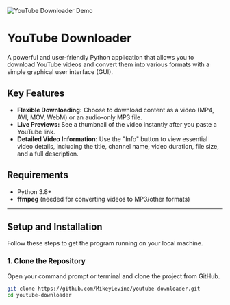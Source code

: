 ![YouTube Downloader Demo](https://github.com/user-attachments/assets/123d92b8-26d1-403c-af10-e4c2030057b3)

# YouTube Downloader

A powerful and user-friendly Python application that allows you to download YouTube videos and convert them into various formats with a simple graphical user interface (GUI).

## Key Features
* **Flexible Downloading:** Choose to download content as a video (MP4, AVI, MOV, WebM) or an audio-only MP3 file.
* **Live Previews:** See a thumbnail of the video instantly after you paste a YouTube link.
* **Detailed Video Information:** Use the "Info" button to view essential video details, including the title, channel name, video duration, file size, and a full description.

## Requirements
* Python 3.8+
* **ffmpeg** (needed for converting videos to MP3/other formats)

---

## Setup and Installation

Follow these steps to get the program running on your local machine.

### 1. Clone the Repository
Open your command prompt or terminal and clone the project from GitHub.

```bash
git clone https://github.com/MikeyLevine/youtube-downloader.git
cd youtube-downloader
